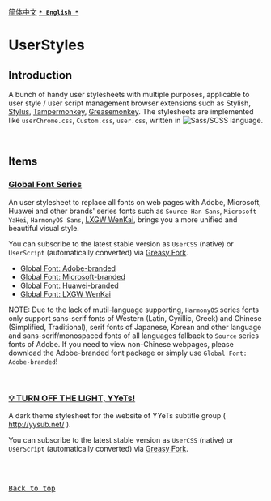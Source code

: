 [<kbd>简体中文</kbd>](https://github.com/francis-zhao/userstyles#readme '读我')
[<kbd>**`* English *`**</kbd>](https://github.com/francis-zhao/userstyles/blob/master/README.en.md 'Readme')

# UserStyles

## Introduction

A bunch of handy user stylesheets with multiple purposes, applicable to user style / user script management browser extensions such as Stylish, [Stylus](http://add0n.com/stylus.html 'Stylus'), [Tampermonkey](https://www.tampermonkey.net/ 'Tampermonkey'), [Greasemonkey](https://www.greasespot.net/ 'Greasemonkey'). The stylesheets are implemented like `userChrome.css`, `Custom.css`, `user.css`, written in ![Sass/SCSS](https://img.shields.io/github/languages/top/francis-zhao/userstyles?style=flat-square) language.

<br>

## Items

### [Global Font Series](https://github.com/francis-zhao/userstyles/tree/master/src/global-font)

An user stylesheet to replace all fonts on web pages with Adobe, Microsoft, Huawei and other brands' series fonts such as `Source Han Sans`, `Microsoft YaHei`, `HarmonyOS Sans`, [LXGW WenKai](https://github.com/lxgw/LxgwWenKai), brings you a more unified and beautiful visual style.

You can subscribe to the latest stable version as `UserCSS` (native) or `UserScript` (automatically converted) via [Greasy Fork](https://greasyfork.org/scripts/419362 'Greasy Fork').

- [Global Font: Adobe-branded](https://greasyfork.org/scripts/419362)
- [Global Font: Microsoft-branded](https://greasyfork.org/scripts/419363)
- [Global Font: Huawei-branded](https://greasyfork.org/scripts/439505)
- [Global Font: LXGW WenKai](https://greasyfork.org/scripts/454257)

NOTE: Due to the lack of mutil-language supporting, `HarmonyOS` series fonts only support sans-serif fonts of Western (Latin, Cyrillic, Greek) and Chinese (Simplified, Traditional), serif fonts of Japanese, Korean and other language and sans-serif/monospaced fonts of all languages fallback to `Source` series fonts of Adobe. If you need to view non-Chinese webpages, please download the Adobe-branded font package or simply use `Global Font: Adobe-branded`!

<br>

### [💡 TURN OFF THE LIGHT, YYeTs!](https://github.com/francis-zhao/userstyles/blob/master/src/yyets-dark-theme/yyets-dark-theme.user.scss)

A dark theme stylesheet for the website of YYeTs subtitle group ( http://yysub.net/ ).

You can subscribe to the latest stable version as `UserCSS` (native) or `UserScript` (automatically converted) via [Greasy Fork](https://greasyfork.org/scripts/419366 'Greasy Fork').

<br>
<br>

[<kbd>Back to top</kbd>](# 'Back to top')
